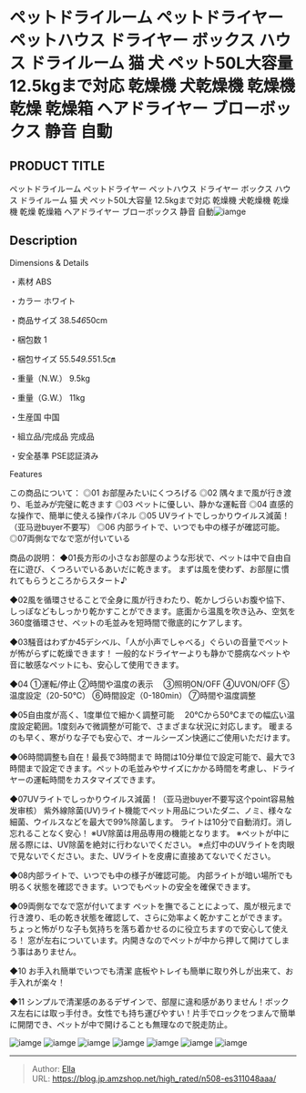 # ペットドライルーム ペットドライヤー ペットハウス ドライヤー ボックス ハウス ドライルーム 猫 犬 ペット50L大容量 12.5kgまで対応 乾燥機 犬乾燥機 乾燥機 乾燥 乾燥箱 ヘアドライヤー ブローボックス 静音 自動


## PRODUCT TITLE 

ペットドライルーム ペットドライヤー ペットハウス ドライヤー ボックス ハウス ドライルーム 猫 犬 ペット50L大容量 12.5kgまで対応 乾燥機 犬乾燥機 乾燥機 乾燥 乾燥箱 ヘアドライヤー ブローボックス 静音 自動![iamge](https://b2bfiles1.gigab2b.cn/image/wkseller/304/20231024_3aab99511b60836bed78ef47fe7d4f31.jpg)

## Description

Dimensions &amp; Details




・素材
ABS


・カラー
ホワイト


・商品サイズ
38.5*46*50cm


・梱包数
1


・梱包サイズ
55.5*49.5*51.5㎝


・重量（N.W.）
9.5kg


・重量（G.W.）
11kg


・生産国
中国


・組立品/完成品
完成品


・安全基準
PSE認証済み






Features

この商品について：
◎01 お部屋みたいにくつろげる
◎02 隅々まで風が行き渡り、毛並みが完璧に乾きます
◎03 ペットに優しい、静かな運転音
◎04 直感的な操作で、簡単に使える操作パネル
◎05 UVライトでしっかりウイルス減菌！（亚马逊buyer不要写）
◎06 内部ライトで、いつでも中の様子が確認可能。
◎07両側なでなで窓が付いている

商品の説明：
◆01長方形の小さなお部屋のような形状で、ペットは中で自由自在に遊び、くつろいでいるあいだに乾きます。
まずは風を使わず、お部屋に慣れてもらうところからスタート♪

◆02風を循環させることで全身に風が行きわたり、乾かしづらいお腹や協下、しっぽなどもしっかり乾かすことができます。底面から温風を吹き込み、空気を360度循環させ、ペットの毛並みを短時間で徹底的にケアします。

◆03騒音はわずか45デシベル、「人が小声でしゃべる」ぐらいの音量でペットが怖がらずに乾燥できます！
一般的なドライヤーよりも静かで臆病なペットや音に敏感なペットにも、安心して使用できます。

◆04
①運転/停止
②時間や温度の表示　
③照明ON/OFF
④UVON/OFF
⑤温度設定（20-50℃）
⑥時間設定（0-180min）
⑦時間や温度調整

◆05自由度が高く、1度単位で細かく調整可能　
20℃から50℃までの幅広い温度設定範囲。1度刻みで微調整が可能で、さまざまな状況に対応します。
暖まるのも早く、寒がりな子でも安心で、オールシーズン快適にご使用いただけます。

◆06時間調整も自在！最長で3時間まで
時間は10分単位で設定可能で、最大で3時間まで設定できます。ペットの毛並みやサイズにかかる時間を考慮し、ドライヤーの運転時間をカスタマイズできます。

◆07UVライトでしっかりウイルス減菌！（亚马逊buyer不要写这个point容易触发审核）
紫外線除菌(UV)ライト機能でペット用品についたダニ、ノミ、様々な細菌、ウイルスなどを最大で99%除菌します。
ライトは10分で自動消灯。消し忘れることなく安心！
※UV除菌は用品専用の機能となります。
※ペットが中に居る際には、UV除菌を絶対に行わないでください。
※点灯中のUVライトを肉眼で見ないでください。また、UVライトを皮膚に直接あてないでください。

◆08内部ライトで、いつでも中の様子が確認可能。
内部ライトが暗い場所でも明るく状態を確認できます。いつでもペットの安全を確保できます。

◆09両側なでなで窓が付いてます
ペットを撫でることによって、風が根元まで行き渡り、毛の乾き状態を確認して、さらに効率よく乾かすことができます。
ちょっと怖がりな子も気持ちを落ち着かせるのに役立ちますので安心して使える！
窓が左右についています。内開きなのでペットが中から押して開けてしまう事はありません。

◆10 お手入れ簡単でいつでも清潔 
底板やトレイも簡単に取り外しが出来て、お手入れが楽々！

◆11 シンプルで清潔感のあるデザインで、部屋に違和感がありません！ボックス左右には取っ手付き。女性でも持ち運びやすい！片手でロックをつまんで簡単に開閉でき、ペットが中で開けることも無理なので脱走防止。









![iamge](https://b2bfiles1.gigab2b.cn/image/wkseller/304/20231023_1e2f72c0042b9ccb67a278bfabe22764.jpg)
![iamge](https://b2bfiles1.gigab2b.cn/image/wkseller/304/20231024_a6c79dfdf8a14f1f3ac4ffa722348805.jpg)
![iamge](https://b2bfiles1.gigab2b.cn/image/wkseller/304/20231024_05f9b4c044568adf643886fe78611e99.jpg)
![iamge](https://b2bfiles1.gigab2b.cn/image/wkseller/304/20231024_d9e84cd5074575e4018ca4cf8a7e0508.jpg)
![iamge](https://b2bfiles1.gigab2b.cn/image/wkseller/304/20231024_d77885a6b743f79716bd39bf3cc08bc2.jpg)
![iamge](https://b2bfiles1.gigab2b.cn/image/wkseller/304/20231024_dbf95f76e69b637cf707044af1a2244e.jpg)
![iamge](https://b2bfiles1.gigab2b.cn/image/wkseller/304/20231024_111b86475e42f75db0c2440778bfdd3f.jpg)


---

> Author: [Ella](https://blog.jp.amzshop.net/)  
> URL: https://blog.jp.amzshop.net/high_rated/n508-es311048aaa/  

